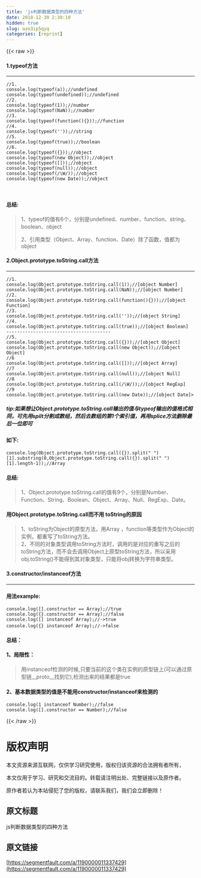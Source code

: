 ```yaml
---
title: 'js判断数据类型的四种方法' 
date: 2018-12-30 2:30:10
hidden: true
slug: azo3ip5qyq
categories: [reprint]
---
```


{{< raw >}}

                    
<h4>1.typeof方法</h4>
<hr>
<div class="widget-codetool" style="display:none;">
      <div class="widget-codetool--inner">
      <span class="selectCode code-tool" data-toggle="tooltip" data-placement="top" title="" data-original-title="全选"></span>
      <span type="button" class="copyCode code-tool" data-toggle="tooltip" data-placement="top" data-clipboard-text="//1.
console.log(typeof(a));//undefined
console.log(typeof(undefined));//undefined
//2.
console.log(typeof(1));//number
console.log(typeof(NaN));//number
//3.
console.log(typeof(function(){}));//function
//4.
console.log(typeof(''));//string
//5.
console.log(typeof(true));//boolean
//6.
console.log(typeof({}));//object
console.log(typeof(new Object));//object
console.log(typeof([]));//object
console.log(typeof(null));//object
console.log(typeof(/\W/));//object
console.log(typeof(new Date));//object" title="" data-original-title="复制"></span>
      <span type="button" class="saveToNote code-tool" data-toggle="tooltip" data-placement="top" title="" data-original-title="放进笔记"></span>
      </div>
      </div><pre class="hljs javascript"><code><span class="hljs-comment">//1.</span>
<span class="hljs-built_in">console</span>.log(<span class="hljs-keyword">typeof</span>(a));<span class="hljs-comment">//undefined</span>
<span class="hljs-built_in">console</span>.log(<span class="hljs-keyword">typeof</span>(<span class="hljs-literal">undefined</span>));<span class="hljs-comment">//undefined</span>
<span class="hljs-comment">//2.</span>
<span class="hljs-built_in">console</span>.log(<span class="hljs-keyword">typeof</span>(<span class="hljs-number">1</span>));<span class="hljs-comment">//number</span>
<span class="hljs-built_in">console</span>.log(<span class="hljs-keyword">typeof</span>(<span class="hljs-literal">NaN</span>));<span class="hljs-comment">//number</span>
<span class="hljs-comment">//3.</span>
<span class="hljs-built_in">console</span>.log(<span class="hljs-keyword">typeof</span>(<span class="hljs-function"><span class="hljs-keyword">function</span>(<span class="hljs-params"></span>)</span>{}));<span class="hljs-comment">//function</span>
<span class="hljs-comment">//4.</span>
<span class="hljs-built_in">console</span>.log(<span class="hljs-keyword">typeof</span>(<span class="hljs-string">''</span>));<span class="hljs-comment">//string</span>
<span class="hljs-comment">//5.</span>
<span class="hljs-built_in">console</span>.log(<span class="hljs-keyword">typeof</span>(<span class="hljs-literal">true</span>));<span class="hljs-comment">//boolean</span>
<span class="hljs-comment">//6.</span>
<span class="hljs-built_in">console</span>.log(<span class="hljs-keyword">typeof</span>({}));<span class="hljs-comment">//object</span>
<span class="hljs-built_in">console</span>.log(<span class="hljs-keyword">typeof</span>(<span class="hljs-keyword">new</span> <span class="hljs-built_in">Object</span>));<span class="hljs-comment">//object</span>
<span class="hljs-built_in">console</span>.log(<span class="hljs-keyword">typeof</span>([]));<span class="hljs-comment">//object</span>
<span class="hljs-built_in">console</span>.log(<span class="hljs-keyword">typeof</span>(<span class="hljs-literal">null</span>));<span class="hljs-comment">//object</span>
<span class="hljs-built_in">console</span>.log(<span class="hljs-keyword">typeof</span>(<span class="hljs-regexp">/\W/</span>));<span class="hljs-comment">//object</span>
<span class="hljs-built_in">console</span>.log(<span class="hljs-keyword">typeof</span>(<span class="hljs-keyword">new</span> <span class="hljs-built_in">Date</span>));<span class="hljs-comment">//object</span></code></pre>
<p>&nbsp;&nbsp;</p>
<h4>总结:</h4>
<blockquote>
<p>1、typeof的值有6个，分别是undefined、number、function、string、boolean、object</p>
<p>2、引用类型（Object、Array、function、Date）除了函数，值都为object</p>
</blockquote>
<h4>2.Object.prototype.toString.call方法</h4>
<hr>
<div class="widget-codetool" style="display:none;">
      <div class="widget-codetool--inner">
      <span class="selectCode code-tool" data-toggle="tooltip" data-placement="top" title="" data-original-title="全选"></span>
      <span type="button" class="copyCode code-tool" data-toggle="tooltip" data-placement="top" data-clipboard-text="//1.
console.log(Object.prototype.toString.call(1));//[object Number]
console.log(Object.prototype.toString.call(NaN));//[object Number]
//2.
console.log(Object.prototype.toString.call(function(){}));//[object Function]
//3.
console.log(Object.prototype.toString.call(''));//[object String]
//4.
console.log(Object.prototype.toString.call(true));//[object Boolean]
---------------------------------------
//5.
console.log(Object.prototype.toString.call({}));//[object Object]
console.log(Object.prototype.toString.call(new Object));//[object Object]
//6
console.log(Object.prototype.toString.call([]));//[object Array]
//7
console.log(Object.prototype.toString.call(null));//[object Null]
//8
console.log(Object.prototype.toString.call(/\W/));//[object RegExp]
//9
console.log(Object.prototype.toString.call(new Date));//[object Date]>" title="" data-original-title="复制"></span>
      <span type="button" class="saveToNote code-tool" data-toggle="tooltip" data-placement="top" title="" data-original-title="放进笔记"></span>
      </div>
      </div><pre class="hljs sqf"><code><span class="hljs-comment">//1.</span>
console.<span class="hljs-built_in">log</span>(Object.prototype.<span class="hljs-built_in">toString</span>.<span class="hljs-built_in">call</span>(<span class="hljs-number">1</span>));<span class="hljs-comment">//[object Number]</span>
console.<span class="hljs-built_in">log</span>(Object.prototype.<span class="hljs-built_in">toString</span>.<span class="hljs-built_in">call</span>(NaN));<span class="hljs-comment">//[object Number]</span>
<span class="hljs-comment">//2.</span>
console.<span class="hljs-built_in">log</span>(Object.prototype.<span class="hljs-built_in">toString</span>.<span class="hljs-built_in">call</span>(function(){}));<span class="hljs-comment">//[object Function]</span>
<span class="hljs-comment">//3.</span>
console.<span class="hljs-built_in">log</span>(Object.prototype.<span class="hljs-built_in">toString</span>.<span class="hljs-built_in">call</span>(<span class="hljs-string">''</span>));<span class="hljs-comment">//[object String]</span>
<span class="hljs-comment">//4.</span>
console.<span class="hljs-built_in">log</span>(Object.prototype.<span class="hljs-built_in">toString</span>.<span class="hljs-built_in">call</span>(<span class="hljs-literal">true</span>));<span class="hljs-comment">//[object Boolean]</span>
---------------------------------------
<span class="hljs-comment">//5.</span>
console.<span class="hljs-built_in">log</span>(Object.prototype.<span class="hljs-built_in">toString</span>.<span class="hljs-built_in">call</span>({}));<span class="hljs-comment">//[object Object]</span>
console.<span class="hljs-built_in">log</span>(Object.prototype.<span class="hljs-built_in">toString</span>.<span class="hljs-built_in">call</span>(new Object));<span class="hljs-comment">//[object Object]</span>
<span class="hljs-comment">//6</span>
console.<span class="hljs-built_in">log</span>(Object.prototype.<span class="hljs-built_in">toString</span>.<span class="hljs-built_in">call</span>([]));<span class="hljs-comment">//[object Array]</span>
<span class="hljs-comment">//7</span>
console.<span class="hljs-built_in">log</span>(Object.prototype.<span class="hljs-built_in">toString</span>.<span class="hljs-built_in">call</span>(null));<span class="hljs-comment">//[object Null]</span>
<span class="hljs-comment">//8</span>
console.<span class="hljs-built_in">log</span>(Object.prototype.<span class="hljs-built_in">toString</span>.<span class="hljs-built_in">call</span>(/\W/));<span class="hljs-comment">//[object RegExp]</span>
<span class="hljs-comment">//9</span>
console.<span class="hljs-built_in">log</span>(Object.prototype.<span class="hljs-built_in">toString</span>.<span class="hljs-built_in">call</span>(new <span class="hljs-built_in">Date</span>));<span class="hljs-comment">//[object Date]&gt;</span></code></pre>
<h5>tip:如果想让Object.prototype.toString.call输出的值与typeof输出的值格式相同，可先用spilt分割成数组，然后去数组的第1个索引值，再用splice方法删除最后一位即可</h5>
<h4>如下:</h4>
<div class="widget-codetool" style="display:none;">
      <div class="widget-codetool--inner">
      <span class="selectCode code-tool" data-toggle="tooltip" data-placement="top" title="" data-original-title="全选"></span>
      <span type="button" class="copyCode code-tool" data-toggle="tooltip" data-placement="top" data-clipboard-text="console.log(Object.prototype.toString.call({}).split(&quot; &quot;)[1].substring(0,Object.prototype.toString.call({}).split(&quot; &quot;)[1].length-1));//Array" title="" data-original-title="复制"></span>
      <span type="button" class="saveToNote code-tool" data-toggle="tooltip" data-placement="top" title="" data-original-title="放进笔记"></span>
      </div>
      </div><pre class="hljs processing"><code style="word-break: break-word; white-space: initial;">console.<span class="hljs-built_in">log</span>(<span class="hljs-keyword">Object</span>.prototype.toString.call({}).<span class="hljs-built_in">split</span>(<span class="hljs-string">" "</span>)[<span class="hljs-number">1</span>].substring(<span class="hljs-number">0</span>,<span class="hljs-keyword">Object</span>.prototype.toString.call({}).<span class="hljs-built_in">split</span>(<span class="hljs-string">" "</span>)[<span class="hljs-number">1</span>].length<span class="hljs-number">-1</span>));<span class="hljs-comment">//Array</span></code></pre>
<h4>总结:</h4>
<blockquote><p>1、Object.prototype.toString.call的值有9个，分别是Number、Function、String、Boolean、Object、Array、Null、RegExp、Date。</p></blockquote>
<h4>用Object.prototype.toString.call而不用 toString的原因</h4>
<blockquote><p>1、toString为Object的原型方法，用Array ，function等类型作为Object的实例，都重写了toString方法。<br>  2、不同的对象类型调用toString方法时，调用的是对应的重写之后的toString方法，而不会去调用Object上原型toString方法，所以采用obj.toString()不能得到其对象类型，只能将obj转换为字符串类型。</p></blockquote>
<h4>3.constructor/instanceof方法</h4>
<hr>
<h4>用法example:</h4>
<div class="widget-codetool" style="display:none;">
      <div class="widget-codetool--inner">
      <span class="selectCode code-tool" data-toggle="tooltip" data-placement="top" title="" data-original-title="全选"></span>
      <span type="button" class="copyCode code-tool" data-toggle="tooltip" data-placement="top" data-clipboard-text="console.log([].constructor == Array);//true
console.log({}.constructor == Array);//false
console.log([] instanceof Array);//->true
console.log({} instanceof Array);//->false　" title="" data-original-title="复制"></span>
      <span type="button" class="saveToNote code-tool" data-toggle="tooltip" data-placement="top" title="" data-original-title="放进笔记"></span>
      </div>
      </div><pre class="hljs javascript"><code><span class="hljs-built_in">console</span>.log([].constructor == <span class="hljs-built_in">Array</span>);<span class="hljs-comment">//true</span>
<span class="hljs-built_in">console</span>.log({}.constructor == <span class="hljs-built_in">Array</span>);<span class="hljs-comment">//false</span>
<span class="hljs-built_in">console</span>.log([] <span class="hljs-keyword">instanceof</span> <span class="hljs-built_in">Array</span>);<span class="hljs-comment">//-&gt;true</span>
<span class="hljs-built_in">console</span>.log({} <span class="hljs-keyword">instanceof</span> <span class="hljs-built_in">Array</span>);<span class="hljs-comment">//-&gt;false　</span></code></pre>
<h4>总结：</h4>
<h4>1、局限性：</h4>
<blockquote><p>用instanceof检测的时候,只要当前的这个类在实例的原型链上(可以通过原型链__proto__找到它),检测出来的结果都是true</p></blockquote>
<h4>2、基本数据类型的值是不能用constructor/instanceof来检测的</h4>
<div class="widget-codetool" style="display:none;">
      <div class="widget-codetool--inner">
      <span class="selectCode code-tool" data-toggle="tooltip" data-placement="top" title="" data-original-title="全选"></span>
      <span type="button" class="copyCode code-tool" data-toggle="tooltip" data-placement="top" data-clipboard-text="console.log(1 instanceof Number);//false
console.log([].constructor == Number);//false" title="" data-original-title="复制"></span>
      <span type="button" class="saveToNote code-tool" data-toggle="tooltip" data-placement="top" title="" data-original-title="放进笔记"></span>
      </div>
      </div><pre class="hljs javascript"><code><span class="hljs-built_in">console</span>.log(<span class="hljs-number">1</span> <span class="hljs-keyword">instanceof</span> <span class="hljs-built_in">Number</span>);<span class="hljs-comment">//false</span>
<span class="hljs-built_in">console</span>.log([].constructor == <span class="hljs-built_in">Number</span>);<span class="hljs-comment">//false</span></code></pre>

                
{{< /raw >}}

# 版权声明
本文资源来源互联网，仅供学习研究使用，版权归该资源的合法拥有者所有，

本文仅用于学习、研究和交流目的。转载请注明出处、完整链接以及原作者。

原作者若认为本站侵犯了您的版权，请联系我们，我们会立即删除！

## 原文标题
js判断数据类型的四种方法

## 原文链接
[https://segmentfault.com/a/1190000011337429](https://segmentfault.com/a/1190000011337429)

